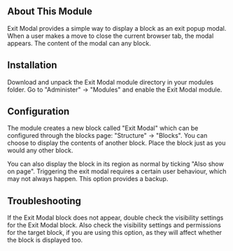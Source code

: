 ## About This Module

Exit Modal provides a simple way to display a block as an exit popup modal. When a user makes a move to close the current browser tab, the modal appears. The content of the modal can any block.

## Installation

Download and unpack the Exit Modal module directory in your modules folder.
Go to "Administer" -> "Modules" and enable the Exit Modal module.


## Configuration
The module creates a new block called "Exit Modal" which can be configured through the blocks page: "Structure" -> "Blocks". You can choose to display the contents of another block. Place the block just as you would any other block.

You can also display the block in its region as normal by ticking "Also show on page". Triggering the exit modal requires a certain user behaviour, which may not always happen. This option provides a backup.


## Troubleshooting

If the Exit Modal block does not appear, double check the visibility settings for the Exit Modal block. Also check the visibility settings and permissions for the target block, if you are using this option, as they will affect whether the block is displayed too.
